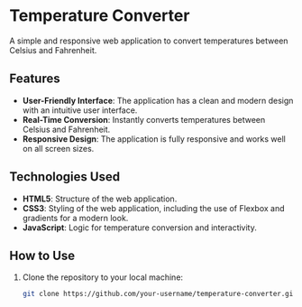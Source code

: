 # Temperature Converter

A simple and responsive web application to convert temperatures between Celsius and Fahrenheit.

## Features

- **User-Friendly Interface**: The application has a clean and modern design with an intuitive user interface.
- **Real-Time Conversion**: Instantly converts temperatures between Celsius and Fahrenheit.
- **Responsive Design**: The application is fully responsive and works well on all screen sizes.

## Technologies Used

- **HTML5**: Structure of the web application.
- **CSS3**: Styling of the web application, including the use of Flexbox and gradients for a modern look.
- **JavaScript**: Logic for temperature conversion and interactivity.

## How to Use

1. Clone the repository to your local machine:
   ```bash
   git clone https://github.com/your-username/temperature-converter.git
